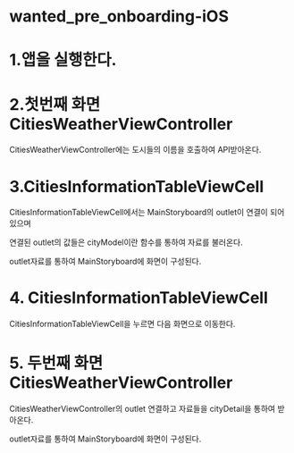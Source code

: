 # wanted_pre_onboarding-iOS

# 1.앱을 실행한다.

# 2.첫번째 화면 CitiesWeatherViewController

CitiesWeatherViewController에는 도시들의 이름을 호출하여 API받아온다.

# 3.CitiesInformationTableViewCell
CitiesInformationTableViewCell에서는 MainStoryboard의 outlet이 연결이 되어 있으며

연결된 outlet의 값들은 cityModel이란 함수를 통하여 자료를 불러온다.

outlet자료를 통하여 MainStoryboard에 화면이 구성된다.

# 4. CitiesInformationTableViewCell
CitiesInformationTableViewCell을 누르면 다음 화면으로 이동한다.

# 5. 두번째 화면  CitiesWeatherViewController
CitiesWeatherViewController의 outlet 연결하고 자료들을 cityDetail을 통하여 받아온다.

outlet자료를 통하여 MainStoryboard에 화면이 구성된다.
